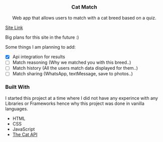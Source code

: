   <h3 align="center">Cat Match</h3>

  <p align="center">
    Web app that allows users to match with a cat breed based on a quiz.
    <br />
  </p>
</div>

<a href="https://yusufahmed.info](https://yusuf-4hmed.github.io/Cat-Match/" target="_blank">Site Link</a>

Big plans for this site in the future :)

Some things I am planning to add:
- [x] Api integration for results
- [ ] Match reasoning (Why we matched you with this breed..)
- [ ] Match history (All the users match data displayed for them..)
- [ ] Match sharing (WhatsApp, textMessage, save to photos..)

### Built With

I started this project at a time where I did not have any experince with any Libraries or Frameworks hence why this project was done in vanilla languages.

* HTML
* CSS
* JavaScript
* <a href="https://thecatapi.com/" target="_blank">The Cat API</a>
